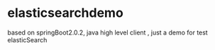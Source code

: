 # elasticsearchdemo
based on springBoot2.0.2, java high level client , just a demo for test elasticSearch
